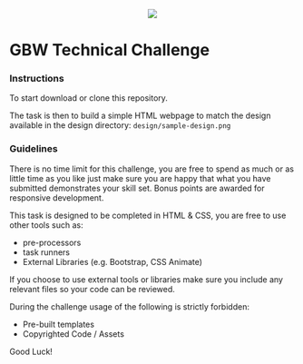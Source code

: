 <p align="center"><img src="https://www.gough.co.uk/wp-content/themes/GBW/images/logo.png"></p>

# GBW Technical Challenge

### Instructions
To start download or clone this repository.

The task is then to build a simple HTML webpage to match the design available in the design directory:
`design/sample-design.png`

### Guidelines

There is no time limit for this challenge, you are free to spend as much or as little time as you like just make sure you are happy that what you have submitted demonstrates your skill set.
Bonus points are awarded for responsive development.

This task is designed to be completed in HTML & CSS, you are free to use other tools such as:
* pre-processors
* task runners 
* External Libraries (e.g. Bootstrap, CSS Animate)

If you choose to use external tools or libraries make sure you include any relevant files so your code can be reviewed.

During the challenge usage of the following is strictly forbidden:
* Pre-built templates
* Copyrighted Code / Assets


Good Luck!